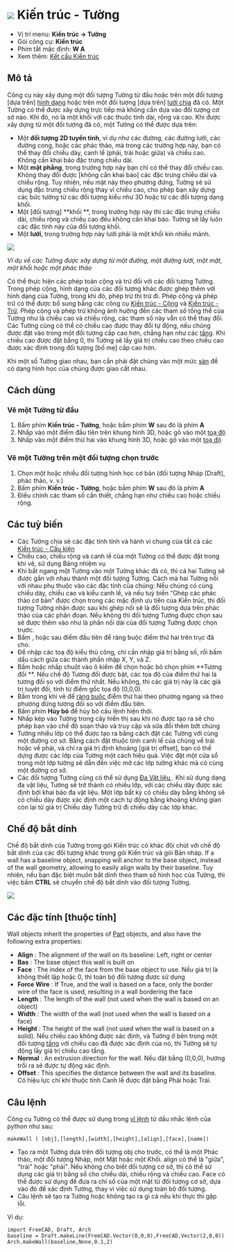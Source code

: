 # ![](images/Arch_Wall.svg) Kiến trúc - Tường

- Vị trí menu: **Kiến trúc → Tường**
- Gói công cụ: **Kiến trúc**
- Phím tắt mặc định: **W A**
- Xem thêm: [Kết cấu Kiến trúc](Arch_Structure)

## Mô tả

Công cụ này xây dựng một đối tượng Tường từ đầu hoặc trên một đối tượng [dựa trên] [hình dạng](Part_Module) hoặc trên một đối tượng [dựa trên] [lưới chia](Mesh_Module) đã có. Một Tường có thể được xây dựng trực tiếp mà không cần dựa vào đối tượng cơ sở nào. Khi đó, nó là một khối với các thuộc tính dài, rộng và cao. Khi được xây dựng từ một đối tượng đã có, một Tường có thể được dựa trên:

- Một **đối tượng 2D tuyến tính**, ví dụ như các đường, các đường lưới, các đường cong, hoặc các phác thảo, mà trong các trường hợp này, bạn có thể thay đổi chiều dày, canh lề (phải, trái hoặc giữa) và chiều cao. Không cần khai báo đặc trưng chiều dài.
- Một **mặt phẳng**, trong trường hợp này bạn chỉ có thể thay đổi chiều cao. Không thay đổi được [không cần khai báo] các đặc trưng chiều dài và chiều rộng. Tuy nhiên, nếu mặt này theo phương đứng, Tường sẽ sử dụng đặc trưng chiều rộng thay vì chiều cao, cho phép bạn xây dựng các bức tường từ các đối tượng kiểu như 3D hoặc từ các đối tượng dạng khối.
- Một [đối tượng] **khối **, trong trường hợp này thì các đặc trưng chiều dài, chiều rộng và chiều cao đều không cần khai báo. Tường sẽ lấy luôn các đặc tính này của đối tượng khối.
- Một **lưới**, trong trường hợp này lưới phải là một khối kín nhiều mảnh.

![](images/Arch_Wall_example.jpg)

*Ví dụ về các Tường được xây dựng từ một đường, một đường lưới, một mặt, một khối hoặc một phác thảo*

Có thể thực hiện các phép toán cộng và trừ đối với các đối tượng Tường. Trong phép cộng, hình dạng của các đối tượng khác được ghép thêm với hình dạng của Tường, trong khi đó, phép trừ thì trừ đi. Phép cộng và phép trừ có thể được bổ sung bằng các công cụ [Kiến trúc - Cộng](Arch_Add) và [Kiến trúc - Trừ](Arch_Remove). Phép cộng và phép trừ không ảnh hưởng đến các tham số tổng thể của Tường như là chiều cao và chiều rộng, các tham số này vẫn có thể thay đổi. Các Tường cũng có thể có chiều cao được thay đổi tự động, nếu chúng được đặt vào trong một đối tượng cấp cao hơn, chẳng hạn như các [tầng](Arch_Floor "wikilink"). Khi chiều cao được đặt bằng 0, thì Tường sẽ lấy giá trị chiều cao theo chiều cao được xác định trong đối tượng [bố mẹ] cấp cao hơn.

Khi một số Tường giao nhau, bạn cần phải đặt chúng vào một mức [sàn](Arch_Floor "wikilink") để có dạng hình học của chúng được giao cắt nhau.

## Cách dùng

### Vẽ một Tường từ đầu

1. Bấm phím **Kiến trúc - Tường**, hoặc bấm phím **W** sau đó là phím **A**
2. Nhấp vào một điểm đầu tiên trên khung hình 3D, hoặc gõ vào một [toạ độ](Draft_Coordinates "wikilink")
3. Nhấp vào một điểm thứ hai vào khung hình 3D, hoặc gõ vào một [toạ độ](Draft_Coordinates "wikilink")

### Vẽ một Tường trên một đối tượng chọn trước

1. Chọn một hoặc nhiều đối tượng hình học cơ bản (đối tượng Nháp [Draft], phác thảo, v. v.)
2. Bấm phím **Kiến trúc - Tường**, hoặc bấm phím **W** sau đó là phím **A**
3. Điều chỉnh các tham số cần thiết, chẳng hạn như chiều cao hoặc chiều rộng.

## Các tuỳ biến

- Các Tường chia sẻ các đặc tính tính và hành vi chung của tất cả các [Kiến trúc - Cấu kiện](Arch_Component "wikilink")
- Chiều cao, chiều rộng và canh lề của một Tường có thể được đặt trong khi vẽ, sử dụng Bảng nhiệm vụ
- Khi bắt ngang một Tường vào một Tường khác đã có, thì cả hai Tường sẽ được gắn với nhau thành một đối tượng Tường. Cách mà hai Tường nối với nhau phụ thuộc vào các đặc tính của chúng: Nếu chúng có cùng chiều dày, chiều cao và kiểu canh lề, và nếu tuỳ biến “Ghép các phác thảo cơ bản” được chọn trong các mặc định ưu tiên của Kiến trúc, thì đối tượng Tường nhận được sau khi ghép nối sẽ là đối tượng dựa trên phác thảo của các phân đoạn. Nếu không thì đối tượng Tường được chọn sau sẽ được thêm vào như là phần nối dài của đối tượng Tường được chọn trước.
- Bấm , hoặc sau điểm đầu tiên để ràng buộc điểm thứ hai trên trục đã cho.
- Để nhập các toạ độ kiểu thủ công, chỉ cần nhập giá trị bằng số, rồi bấm dấu cách giữa các thành phần nhập X, Y, và Z.
- Bấm hoặc nhấp chuột vào ô kiểm để chọn hoặc bỏ chọn phím **Tương đối **. Nếu chế độ Tương đối được bật, các tọa độ của điểm thứ hai là tương đối so với điểm thứ nhất. Nếu không, thì các giá trị này là các giá trị tuyệt đối, tính từ điểm gốc tọa độ (0,0,0).
- Bấm trong khi vẽ để [ràng buộc ](Draft_Constrain "wikilink") điểm thứ hai theo phương ngang và theo phương đứng tương đối so với điểm đầu tiên.
- Bấm phím **Hủy bỏ** để hủy bỏ câu lệnh hiện thời.
- Nhấp kép vào Tường trong cây hiển thị sau khi nó được tạo ra sẽ cho phép bạn vào chế độ soạn thảo và truy cập và sửa đổi thêm bớt chúng
- Tường nhiều lớp có thể được tạo ra bằng cách đặt các Tường với cùng một đường cơ sở. Bằng cách đặt thuộc tính canh lề của chúng về trái hoặc về phải, và chỉ ra giá trị định khoảng [giá trị offset], bạn có thể dựng được các lớp của Tường một cách hiệu quả. Việc đặt một cửa sổ trong một lớp tường sẽ dẫn đến việc mở các lớp tường khác mà có cùng một đường cơ sở.
- Các đối tượng Tường cũng có thể sử dụng [Đa Vật liệu ](Arch_MultiMaterial "wikilink"). Khi sử dụng dạng đa vật liệu, Tường sẽ trở thành có nhiều lớp, với các chiều dày được xác định bởi khai báo đa vật liệu. Một lớp bất kỳ có chiều dày bằng không sẽ có chiều dày được xác định một cách tự động bằng khoảng không gian còn lại từ giá trị Chiều dày Tường trừ đi chiều dày các lớp khác.

## Chế độ bắt dính

Chế độ bắt dính của Tường trong gói Kiến trúc có khác đôi chút với chế độ bắt dính của các đối tượng khác trong gói Kiến trúc và gói Bản nháp. If a wall has a baseline object, snapping will anchor to the base object, instead of the wall geometry, allowing to easily align walls by their baseline. Tuy nhiên, nếu bạn đặc biệt muốn bắt dính theo tham số hình học của Tường, thì việc bấm **CTRL** sẽ chuyển chế độ bắt dính vào đối tượng Tường.

![](images/Arch_wall_snap.jpg)

## Các đặc tính [thuộc tính]

Wall objects inherit the properties of [Part](Part_Module "wikilink") objects, and also have the following extra properties:

- **Align** : The alignment of the wall on its baseline: Left, right or center
- **Bas** : The base object this wall is built on
- **Face** : The index of the face from the base object to use. Nếu giá trị là không thiết lập hoặc 0, thì toàn bộ đối tượng được sử dụng
- **Force Wire** : If True, and the wall is based on a face, only the border wire of the face is used, resulting in a wall bordering the face
- **Length** : The length of the wall (not used when the wall is based on an object)
- **Width** : The width of the wall (not used when the wall is based on a face)
- **Height** : The height of the wall (not used when the wall is based on a solid). Nếu chiều cao không được xác định, và Tường ở bên trong một đối tượng [tầng](Arch_Floor "wikilink") với chiều cao đã được xác định của nó, thi Tường sẽ tự động lấy giá trị chiều cao tầng.
- **Normal** : An extrusion direction for the wall. Nếu đặt bằng (0,0,0), hướng trồi ra sẽ được tự động xác định.
- **Offset** : This specifies the distance between the wall and its baseline. Có hiệu lực chỉ khi thuộc tính Canh lề được đặt bằng Phải hoặc Trái.

## Câu lệnh

Công cụ Tường có thể được sử dụng trong [vĩ lệnh](macros "wikilink") từ dấu nhắc lệnh của python như sau:

    makeWall ( [obj],[length],[width],[height],[align],[face],[name]) 
    

- Tạo ra một Tường dựa trên đối tượng obj cho trước, có thể là một Phác thảo, một đối tượng Nháp, một Mặt hoặc một Khối. align có thể là "giữa", "trái" hoặc "phải". Nếu không cho biết đối tượng cơ sở, thì có thể sử dụng các giá trị bằng số cho chiều dài, chiều rộng và chiều cao. Face có thể được sử dụng để đưa ra chỉ số của một mặt từ đối tượng cơ sở, dựa vào đó để xác định Tường, thay vì việc sử dụng toàn bộ đối tượng.
- Câu lệnh sẽ tạo ra Tường hoặc không tạo ra gì cả nếu khi thực thi gặp lỗi.

Ví dụ:

    import FreeCAD, Draft, Arch 
    baseline = Draft.makeLine(FreeCAD.Vector(0,0,0),FreeCAD.Vector(2,0,0)) 
    Arch.makeWall(baseline,None,0.1,2)